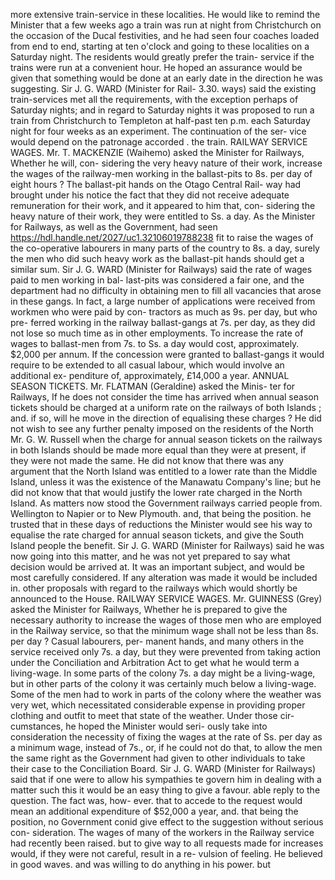 more extensive train-service in these localities. He would like to remind the Minister that a few weeks ago a train was run at night from Christchurch on the occasion of the Ducal festivities, and he had seen four coaches loaded from end to end, starting at ten o'clock and going to these localities on a Saturday night. The residents would greatly prefer the train- service if the trains were run at a convenient hour. He hoped an assurance would be given that something would be done at an early date in the direction he was suggesting. Sir J. G. WARD (Minister for Rail- 3.30. ways) said the existing train-services met all the requirements, with the exception perhaps of Saturday nights; and in regard to Saturday nights it was proposed to run a train from Christchurch to Templeton at half-past ten p.m. each Saturday night for four weeks as an experiment. The continuation of the ser- vice would depend on the patronage accorded . the train. RAILWAY SERVICE WAGES. Mr. T. MACKENZIE (Waihemo) asked the Minister for Railways, Whether he will, con- sidering the very heavy nature of their work, increase the wages of the railway-men working in the ballast-pits to 8s. per day of eight hours ? The ballast-pit hands on the Otago Central Rail- way had brought under his notice the fact that they did not receive adequate remuneration for their work, and it appeared to him that, con- sidering the heavy nature of their work, they were entitled to Ss. a day. As the Minister for Railways, as well as the Government, had seen https://hdl.handle.net/2027/uc1.32106019788238 fit to raise the wages of the co-operative labourers in many parts of the country to 8s. a day, surely the men who did such heavy work as the ballast-pit hands should get a similar sum. Sir J. G. WARD (Minister for Railways) said the rate of wages paid to men working in bal- last-pits was considered a fair one, and the department had no difficulty in obtaining men to fill all vacancies that arose in these gangs. In fact, a large number of applications were received from workmen who were paid by con- tractors as much as 9s. per day, but who pre- ferred working in the railway ballast-gangs at 7s. per day, as they did not lose so much time as in other employments. To increase the rate of wages to ballast-men from 7s. to Ss. a day would cost, approximately. $2,000 per annum. If the concession were granted to ballast-gangs it would require to be extended to all casual labour, which would involve an additional ex- penditure of, approximately, £14,000 a year. ANNUAL SEASON TICKETS. Mr. FLATMAN (Geraldine) asked the Minis- ter for Railways, If he does not consider the time has arrived when annual season tickets should be charged at a uniform rate on the railways of both Islands ; and. if so, will he move in the direction of equalising these charges ? He did not wish to see any further penalty imposed on the residents of the North Mr. G. W. Russell when the charge for annual season tickets on the railways in both Islands should be made more equal than they were at present, if they were not made the same. He did not know that there was any argument that the North Island was entitled to a lower rate than the Middle Island, unless it was the existence of the Manawatu Company's line; but he did not know that that would justify the lower rate charged in the North Island. As matters now stood the Government railways carried people from. Wellington to Napier or to New Plymouth. and, that being the position. he trusted that in these days of reductions the Minister would see his way to equalise the rate charged for annual season tickets, and give the South Island people the benefit. Sir J. G. WARD (Minister for Railways) said he was now going into this matter, and he was not yet prepared to say what decision would be arrived at. It was an important subject, and would be most carefully considered. If any alteration was made it would be included in. other proposals with regard to the railways which would shortly be announced to the House. RAILWAY SERVICE WAGES. Mr. GUINNESS (Grey) asked the Minister for Railways, Whether he is prepared to give the necessary authority to increase the wages of those men who are employed in the Railway service, so that the minimum wage shall not be less than 8s. per day ? Casual labourers, per- manent hands, and many others in the service received only 7s. a day, but they were prevented from taking action under the Conciliation and Arbitration Act to get what he would term a living-wage. In some parts of the colony 7s. a day might be a living-wage, but in other parts of the colony it was certainly much below a living-wage. Some of the men had to work in parts of the colony where the weather was very wet, which necessitated considerable expense in providing proper clothing and outfit to meet that state of the weather. Under those cir- cumstances, he hoped the Minister would seri- ously take into consideration the necessity of fixing the wages at the rate of Ss. per day as a minimum wage, instead of 7s., or, if he could not do that, to allow the men the same right as the Government had given to other individuals to take their case to the Conciliation Board. Sir J. G. WARD (Minister for Railways) said that if one were to allow his sympathies te govern him in dealing with a matter such this it would be an easy thing to give a favour. able reply to the question. The fact was, how- ever. that to accede to the request would mean an additional expenditure of $52,000 a year, and. that being the position, no Government conid give effect to the suggestion without serious con- sideration. The wages of many of the workers in the Railway service had recently been raised. but to give way to all requests made for increases would, if they were not careful, result in a re- vulsion of feeling. He believed in good waves. and was willing to do anything in his power. but 